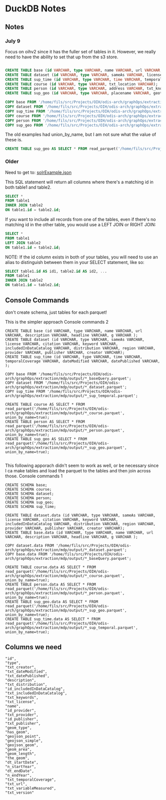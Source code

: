 # DuckDB Notes


## Notes

### July 9

Focus on oihv2 since it has the fuller set of tables in it.  However, we really need to have the 
ability to set that up from the s3 store.  

```sql

CREATE TABLE base (id VARCHAR, type VARCHAR, name VARCHAR, url VARCHAR, description VARCHAR, headline VARCHAR, g VARCHAR );
CREATE TABLE dataset (id VARCHAR, type VARCHAR, sameAs VARCHAR, license VARCHAR, citation VARCHAR, keyword VARCHAR, includedInDataCatalog VARCHAR, distribution VARCHAR, region VARCHAR, provider VARCHAR, publisher VARCHAR, creator VARCHAR);
CREATE TABLE sup_time (id VARCHAR, type VARCHAR, time VARCHAR, temporalCoverage VARCHAR, dateModified VARCHAR, datePublished VARCHAR, );
CREATE TABLE course (id VARCHAR, type VARCHAR, txt_location VARCHAR);
CREATE TABLE person (id VARCHAR, type VARCHAR, address VARCHAR, txt_knowsAbout VARCHAR, txt_knowsLanguage VARCHAR);
CREATE TABLE sup_geo (id VARCHAR, type VARCHAR, placename VARCHAR, geotype VARCHAR, geompred VARCHAR, geom VARCHAR, lat VARCHAR, long VARCHAR, g VARCHAR );

COPY base FROM '/home/fils/src/Projects/OIH/odis-arch/graphOps/extraction/mdp/output/active/*_baseQuery.parquet';
COPY dataset FROM '/home/fils/src/Projects/OIH/odis-arch/graphOps/extraction/mdp/output/active/*_dataset.parquet';
COPY sup_time FROM '/home/fils/src/Projects/OIH/odis-arch/graphOps/extraction/mdp/output/active/*_sup_temporal.parquet';
COPY course FROM '/home/fils/src/Projects/OIH/odis-arch/graphOps/extraction/mdp/output/active/*_course.parquet';
COPY person FROM '/home/fils/src/Projects/OIH/odis-arch/graphOps/extraction/mdp/output/active/*_person.parquet';
COPY sup_geo FROM '/home/fils/src/Projects/OIH/odis-arch/graphOps/extraction/mdp/output/active/*_sup_geo.parquet';


```

The old examples had union_by_name, but I am not sure what the value of these is.  

```sql
CREATE TABLE sup_geo AS SELECT * FROM read_parquet('/home/fils/src/Projects/OIH/odis-arch/graphOps/extraction/mdp/output/*_sup_geo.parquet',  union_by_name=true);
```



### Older

Need to get to: [solrExample.json](solrExample.json)

This SQL statement will return all columns where there's a matching id in both table1 and table2.
```sql
SELECT *
FROM table1
INNER JOIN table2
ON table1.id = table2.id;
```

If you want to include all records from one of the tables, 
even if there's no matching id in the other table, you would use a LEFT JOIN or RIGHT JOIN:
```sql
SELECT *
FROM table1
LEFT JOIN table2
ON table1.id = table2.id;
```

NOTE: If the id column exists in both of your tables,
you will need to use an alias to distinguish between them in your SELECT statement, like so:
```sql
SELECT table1.id AS id1, table2.id AS id2, ...
FROM table1
INNER JOIN table2
ON table1.id = table2.id;
```

## Console Commands
don't create schema, just tables for each parquet!

This is the simpler approach 
Console commands 2
```
CREATE TABLE base (id VARCHAR, type VARCHAR, name VARCHAR, url VARCHAR, description VARCHAR, headline VARCHAR, g VARCHAR );
CREATE TABLE dataset (id VARCHAR, type VARCHAR, sameAs VARCHAR, license VARCHAR, citation VARCHAR, keyword VARCHAR, includedInDataCatalog VARCHAR, distribution VARCHAR, region VARCHAR, provider VARCHAR, publisher VARCHAR, creator VARCHAR);
CREATE TABLE sup_time (id VARCHAR, type VARCHAR, time VARCHAR, temporalCoverage VARCHAR, dateModified VARCHAR, datePublished VARCHAR, );

COPY base FROM '/home/fils/src/Projects/OIH/odis-arch/graphOps/extraction/mdp/output/*_baseQuery.parquet';
COPY dataset FROM '/home/fils/src/Projects/OIH/odis-arch/graphOps/extraction/mdp/output/*_dataset.parquet';
COPY sup_time FROM '/home/fils/src/Projects/OIH/odis-arch/graphOps/extraction/mdp/output/*_sup_temporal.parquet';

CREATE TABLE course AS SELECT * FROM read_parquet('/home/fils/src/Projects/OIH/odis-arch/graphOps/extraction/mdp/output/*_course.parquet',  union_by_name=true);
CREATE TABLE person AS SELECT * FROM read_parquet('/home/fils/src/Projects/OIH/odis-arch/graphOps/extraction/mdp/output/*_person.parquet',  union_by_name=true);
CREATE TABLE sup_geo AS SELECT * FROM read_parquet('/home/fils/src/Projects/OIH/odis-arch/graphOps/extraction/mdp/output/*_sup_geo.parquet',  union_by_name=true);


```

This following apporach didn't seem to work as well, or be necessary since I ca
make tables and load the parquet to the tables and then join across those.
Console commands 1
```
CREATE SCHEMA base;
CREATE SCHEMA course;
CREATE SCHEMA dataset;
CREATE SCHEMA person;
CREATE SCHEMA sup_geo;
CREATE SCHEMA sup_time;

CREATE TABLE dataset.data (id VARCHAR, type VARCHAR, sameAs VARCHAR, license VARCHAR, citation VARCHAR, keyword VARCHAR, includedInDataCatalog VARCHAR, distribution VARCHAR, region VARCHAR, provider VARCHAR, publisher VARCHAR, creator VARCHAR);
CREATE TABLE base.data (id VARCHAR, type VARCHAR, name VARCHAR, url VARCHAR, description VARCHAR, headline VARCHAR, g VARCHAR );

COPY dataset.data FROM '/home/fils/src/Projects/OIH/odis-arch/graphOps/extraction/mdp/output/*_dataset.parquet';
COPY base.data FROM '/home/fils/src/Projects/OIH/odis-arch/graphOps/extraction/mdp/output/*_baseQuery.parquet';

CREATE TABLE course.data AS SELECT * FROM read_parquet('/home/fils/src/Projects/OIH/odis-arch/graphOps/extraction/mdp/output/*_course.parquet',  union_by_name=true);
CREATE TABLE person.data AS SELECT * FROM read_parquet('/home/fils/src/Projects/OIH/odis-arch/graphOps/extraction/mdp/output/*_person.parquet',  union_by_name=true);
CREATE TABLE sup_geo.data AS SELECT * FROM read_parquet('/home/fils/src/Projects/OIH/odis-arch/graphOps/extraction/mdp/output/*_sup_geo.parquet',  union_by_name=true);
CREATE TABLE sup_time.data AS SELECT * FROM read_parquet('/home/fils/src/Projects/OIH/odis-arch/graphOps/extraction/mdp/output/*_sup_temporal.parquet',  union_by_name=true);

```

## Columns we need

```
"id",
"type",
"txt_creator",
"txt_dateModified",
"txt_datePublished",
"description",
"txt_distribution",
"id_includedInDataCatalog",
"txt_includedInDataCatalog",
"txt_keywords",
"txt_license",
"name",
"id_provider",
"txt_provider",
"id_publisher",
"txt_publisher",
"geom_type",
"has_geom",
"geojson_point",
"geojson_simple",
"geojson_geom",
"geom_area",
"geom_length",
"the_geom",
"dt_startDate",
"n_startYear",
"dt_endDate",
"n_endYear",
"txt_temporalCoverage",
"txt_url",
"txt_variableMeasured",
"txt_version"
```

